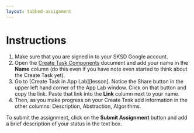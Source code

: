 ```yaml
---
layout: tabbed-assignment
---
```


# Instructions

1. Make sure that you are signed in to your SKSD Google account.
1. Open the [Create Task Components][template] document and add your name in the **Name** column (do this even if you have note even started to think about the Create Task yet).
1. Go to [Create Task in App Lab][lesson]. Notice the Share button in the upper left hand corner of the App Lab window. Click on that button and copy the link. Paste that link into the **Link** column next to your name.
1. Then, as you make progress on your Create Task add information in the other columns: Description, Abstraction, Algorithms.

To submit the assignment, click on the **Submit Assignment** button and add a brief description of your status in the text box.

<!-- Don't edit links here, change them in _data/assignment.yml instead, -->

[slides]: <{{site.data.assignment.slides}}>
[template]: <{{site.data.assignment.template}}>
